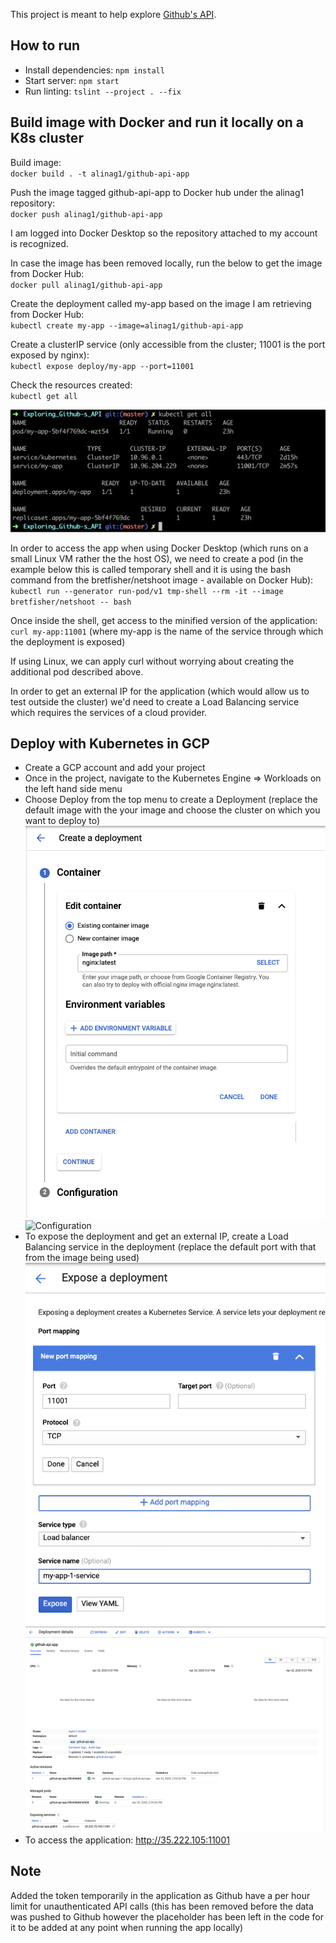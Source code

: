 This project is meant to help explore [Github's API](https://developer.github.com/v3/).

## How to run

- Install dependencies: `npm install`
- Start server: `npm start`
- Run linting: `tslint --project . --fix`

## Build image with Docker and run it locally on a K8s cluster

Build image:  
`docker build . -t alinag1/github-api-app`

Push the image tagged github-api-app to Docker hub under the alinag1 repository:  
`docker push alinag1/github-api-app`

I am logged into Docker Desktop so the repository attached to my account is recognized.

In case the image has been removed locally, run the below to get the image from Docker Hub:  
`docker pull alinag1/github-api-app`

Create the deployment called my-app based on the image I am retrieving from Docker Hub:  
`kubectl create my-app --image=alinag1/github-api-app`

Create a clusterIP service (only accessible from the cluster; 11001 is the port exposed by nginx):  
`kubectl expose deploy/my-app --port=11001`

Check the resources created:  
`kubectl get all`

![Deployment](https://github.com/AlinaGoaga/Exploring_Github-s_API/blob/master/src/assets/Deployment.png)

In order to access the app when using Docker Desktop (which runs on a small Linux VM rather the the host OS), we need to create a pod (in the example below this is called temporary shell and it is using the bash command from the bretfisher/netshoot image - available on Docker Hub):  
`kubectl run --generator run-pod/v1 tmp-shell --rm -it --image bretfisher/netshoot -- bash`

Once inside the shell, get access to the minified version of the application:  
`curl my-app:11001` (where my-app is the name of the service through which the deployment is exposed)

If using Linux, we can apply curl without worrying about creating the additional pod described above.

In order to get an external IP for the application (which would allow us to test outside the cluster) we'd need to create a Load Balancing service which requires the services of a cloud provider.

## Deploy with Kubernetes in GCP

- Create a GCP account and add your project
- Once in the project, navigate to the Kubernetes Engine => Workloads on the left hand side menu
- Choose Deploy from the top menu to create a Deployment (replace the default image with the your image and choose the cluster on which you want to deploy to)
  ![Container](https://github.com/AlinaGoaga/Exploring_Github-s_API/blob/master/src/assets/GCPContainer.png)
  ![Configuration](https://github.com/AlinaGoaga/Exploring_Github-s_API/blob/master/src/assets/GCPConfiguration.png)
- To expose the deployment and get an external IP, create a Load Balancing service in the deployment (replace the default port with that from the image being used)
  ![Expose](https://github.com/AlinaGoaga/Exploring_Github-s_API/blob/master/src/assets/ExposeDeployment.png)
  ![GCPDeployment](https://github.com/AlinaGoaga/Exploring_Github-s_API/blob/master/src/assets/GCPDeployment.png)
- To access the application: http://35.222.105:11001

## Note

Added the token temporarily in the application as Github have a per hour limit for unauthenticated API calls (this has been removed before the data was pushed to Github however the placeholder has been left in the code for it to be added at any point when running the app locally)
